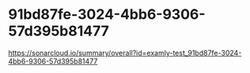 # 91bd87fe-3024-4bb6-9306-57d395b81477
https://sonarcloud.io/summary/overall?id=examly-test_91bd87fe-3024-4bb6-9306-57d395b81477

